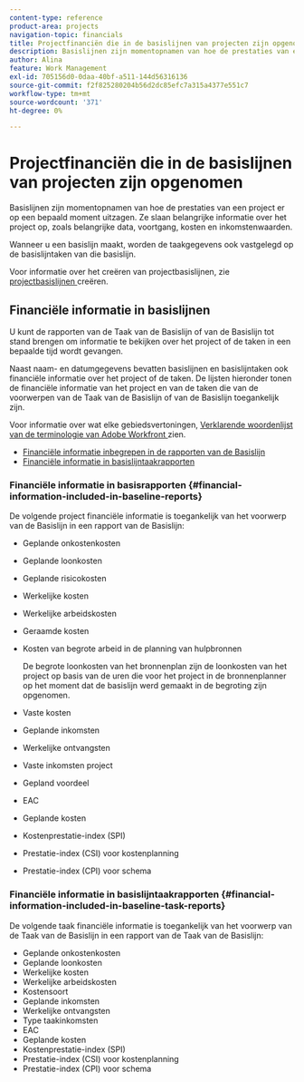 ```yaml
---
content-type: reference
product-area: projects
navigation-topic: financials
title: Projectfinanciën die in de basislijnen van projecten zijn opgenomen
description: Basislijnen zijn momentopnamen van hoe de prestaties van een project er op een bepaald moment uitzagen. Ze slaan belangrijke informatie over het project op, zoals belangrijke data, voortgang, kosten en inkomstenwaarden.
author: Alina
feature: Work Management
exl-id: 705156d0-0daa-40bf-a511-144d56316136
source-git-commit: f2f825280204b56d2dc85efc7a315a4377e551c7
workflow-type: tm+mt
source-wordcount: '371'
ht-degree: 0%

---
```


# Projectfinanciën die in de basislijnen van projecten zijn opgenomen

Basislijnen zijn momentopnamen van hoe de prestaties van een project er op een bepaald moment uitzagen. Ze slaan belangrijke informatie over het project op, zoals belangrijke data, voortgang, kosten en inkomstenwaarden.

Wanneer u een basislijn maakt, worden de taakgegevens ook vastgelegd op de basislijntaken van die basislijn.

Voor informatie over het creëren van projectbasislijnen, zie [ projectbasislijnen ](../../../manage-work/projects/create-projects/create-baselines.md) creëren.

## Financiële informatie in basislijnen

U kunt de rapporten van de Taak van de Basislijn of van de Basislijn tot stand brengen om informatie te bekijken over het project of de taken in een bepaalde tijd wordt gevangen.

Naast naam- en datumgegevens bevatten basislijnen en basislijntaken ook financiële informatie over het project of de taken. De lijsten hieronder tonen de financiële informatie van het project en van de taken die van de voorwerpen van de Taak van de Basislijn of van de Basislijn toegankelijk zijn.

Voor informatie over wat elke gebiedsvertoningen, [ Verklarende woordenlijst van de terminologie van Adobe Workfront ](../../../workfront-basics/navigate-workfront/workfront-navigation/workfront-terminology-glossary.md) zien.

* [ Financiële informatie inbegrepen in de rapporten van de Basislijn ](#financial-information-included-in-baseline-reports)
* [Financiële informatie in basislijntaakrapporten](#financial-information-included-in-baseline-task-reports)

### Financiële informatie in basisrapporten {#financial-information-included-in-baseline-reports}

De volgende project financiële informatie is toegankelijk van het voorwerp van de Basislijn in een rapport van de Basislijn:

* Geplande onkostenkosten
* Geplande loonkosten
* Geplande risicokosten
* Werkelijke kosten
* Werkelijke arbeidskosten
* Geraamde kosten
* Kosten van begrote arbeid in de planning van hulpbronnen

  De begrote loonkosten van het bronnenplan zijn de loonkosten van het project op basis van de uren die voor het project in de bronnenplanner op het moment dat de basislijn werd gemaakt in de begroting zijn opgenomen.

* Vaste kosten
* Geplande inkomsten
* Werkelijke ontvangsten
* Vaste inkomsten project
* Gepland voordeel
* EAC
* Geplande kosten
* Kostenprestatie-index (SPI)
* Prestatie-index (CSI) voor kostenplanning
* Prestatie-index (CPI) voor schema

### Financiële informatie in basislijntaakrapporten {#financial-information-included-in-baseline-task-reports}

De volgende taak financiële informatie is toegankelijk van het voorwerp van de Taak van de Basislijn in een rapport van de Taak van de Basislijn:

* Geplande onkostenkosten
* Geplande loonkosten
* Werkelijke kosten
* Werkelijke arbeidskosten
* Kostensoort
* Geplande inkomsten
* Werkelijke ontvangsten
* Type taakinkomsten
* EAC
* Geplande kosten
* Kostenprestatie-index (SPI)
* Prestatie-index (CSI) voor kostenplanning
* Prestatie-index (CPI) voor schema
